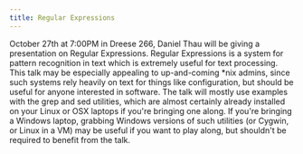 ```yaml
---
title: Regular Expressions
---
```

October 27th at 7:00PM in Dreese 266, Daniel Thau will be giving a presentation on Regular Expressions. Regular Expressions is a system for pattern recognition in text which is extremely useful for text processing. This talk may be especially appealing to up-and-coming *nix admins, since such systems rely heavily on text for things like configuration, but should be useful for anyone interested in software. The talk will mostly use examples with the grep and sed utilities, which are almost certainly already installed on your Linux or OSX laptops if you're bringing one along. If you're bringing a Windows laptop, grabbing Windows versions of such utilities (or Cygwin, or Linux in a VM) may be useful if you want to play along, but shouldn't be required to benefit from the talk.
